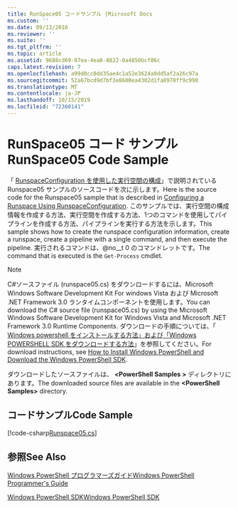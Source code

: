 ```yaml
---
title: RunSpace05 コードサンプル |Microsoft Docs
ms.custom: ''
ms.date: 09/13/2016
ms.reviewer: ''
ms.suite: ''
ms.tgt_pltfrm: ''
ms.topic: article
ms.assetid: 9688cd69-07ea-4ea0-8822-0a4850bcf86c
caps.latest.revision: 7
ms.openlocfilehash: a99d0cc0dd35ae4c1a52e3624a9dd5af2a26c97a
ms.sourcegitcommit: 52a67bcd9d7bf3e8600ea4302d1fa8970ff9c998
ms.translationtype: MT
ms.contentlocale: ja-JP
ms.lasthandoff: 10/15/2019
ms.locfileid: "72360141"
---
```

# <a name="runspace05-code-sample"></a><span data-ttu-id="a20d7-102">RunSpace05 コード サンプル</span><span class="sxs-lookup"><span data-stu-id="a20d7-102">RunSpace05 Code Sample</span></span>

<span data-ttu-id="a20d7-103">「 [RunspaceConfiguration を使用した実行空間の構成](https://msdn.microsoft.com/en-us/42681d19-2d05-4975-befd-afb1990e79b2)」で説明されている Runspace05 サンプルのソースコードを次に示します。</span><span class="sxs-lookup"><span data-stu-id="a20d7-103">Here is the source code for the Runspace05 sample that is described in [Configuring a Runspace Using RunspaceConfiguration](https://msdn.microsoft.com/en-us/42681d19-2d05-4975-befd-afb1990e79b2).</span></span> <span data-ttu-id="a20d7-104">このサンプルでは、実行空間の構成情報を作成する方法、実行空間を作成する方法、1つのコマンドを使用してパイプラインを作成する方法、パイプラインを実行する方法を示します。</span><span class="sxs-lookup"><span data-stu-id="a20d7-104">This sample shows how to create the runspace configuration information, create a runspace, create a pipeline with a single command, and then execute the pipeline.</span></span> <span data-ttu-id="a20d7-105">実行されるコマンドは、@no__t 0 のコマンドレットです。</span><span class="sxs-lookup"><span data-stu-id="a20d7-105">The command that is executed is the `Get-Process` cmdlet.</span></span>

> [!NOTE]
> <span data-ttu-id="a20d7-106">C#ソースファイル (runspace05.cs) をダウンロードするには、Microsoft Windows Software Development Kit For windows Vista および Microsoft .NET Framework 3.0 ランタイムコンポーネントを使用します。</span><span class="sxs-lookup"><span data-stu-id="a20d7-106">You can download the C# source file (runspace05.cs) by using the Microsoft Windows Software Development Kit for Windows Vista and Microsoft .NET Framework 3.0 Runtime Components.</span></span> <span data-ttu-id="a20d7-107">ダウンロードの手順については、「 [Windows powershell をインストールする方法」および「Windows POWERSHELL SDK をダウンロードする方法](/powershell/developer/installing-the-windows-powershell-sdk)」を参照してください。</span><span class="sxs-lookup"><span data-stu-id="a20d7-107">For download instructions, see [How to Install Windows PowerShell and Download the Windows PowerShell SDK](/powershell/developer/installing-the-windows-powershell-sdk).</span></span>
>
> <span data-ttu-id="a20d7-108">ダウンロードしたソースファイルは、 **\<PowerShell Samples >** ディレクトリにあります。</span><span class="sxs-lookup"><span data-stu-id="a20d7-108">The downloaded source files are available in the **\<PowerShell Samples>** directory.</span></span>

## <a name="code-sample"></a><span data-ttu-id="a20d7-109">コードサンプル</span><span class="sxs-lookup"><span data-stu-id="a20d7-109">Code Sample</span></span>

[!code-csharp[Runspace05.cs](../../../../powershell-sdk-samples/SDK-2.0/csharp/Runspace05/Runspace05.cs#L11-L86 "Runspace05.cs")]

## <a name="see-also"></a><span data-ttu-id="a20d7-110">参照</span><span class="sxs-lookup"><span data-stu-id="a20d7-110">See Also</span></span>

[<span data-ttu-id="a20d7-111">Windows PowerShell プログラマーズガイド</span><span class="sxs-lookup"><span data-stu-id="a20d7-111">Windows PowerShell Programmer's Guide</span></span>](./windows-powershell-programmer-s-guide.md)

[<span data-ttu-id="a20d7-112">Windows PowerShell SDK</span><span class="sxs-lookup"><span data-stu-id="a20d7-112">Windows PowerShell SDK</span></span>](../windows-powershell-reference.md)

